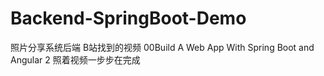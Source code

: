 # Backend-SpringBoot-Demo
照片分享系统后端
B站找到的视频 00Build A Web App With Spring Boot and Angular 2
照着视频一步步在完成
